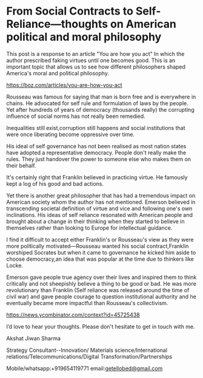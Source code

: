# From Social Contracts to Self-Reliance—thoughts on American political and moral philosophy

This post is a response to an article "You are how you act" In which the author prescribed faking virtues until one becomes good. This is an important topic that allows us to see how different philosophers shaped America's moral and political philosophy. 



https://boz.com/articles/you-are-how-you-act



Rousseau was famous for saying that man is born free and is everywhere in chains. He advocated for self rule and formulation of laws by the people. Yet after hundreds of years of democracy (thousands really) the corrupting influence of social norms has not really been remedied.

Inequalities still exist,corruption still happens and social institutions that were once liberating become oppressive over time.



His ideal of self governance has not been realised as most nation states have adopted a representative democracy. People don't really make the rules. They just handover the power to someone else who makes them on their behalf.



It's certainly right that Franklin believed in practicing virtue. He famously kept a log of his good and bad actions.



Yet there is another great philosopher that has had a tremendous impact on American society whom the author has not mentioned. Emerson believed in transcending societal definition of virtue and vice and following one's own inclinations. His ideas of self reliance resonated with American people and brought about a change in their thinking when they started to believe in themselves rather than looking to Europe for intellectual guidance.



I find it difficult to accept either Franklin's or Rousseau's view as they were more politically motivated—Rousseau wanted his social contract,Franklin worshiped Socrates but when it came to governance he kicked him aside to choose democracy,an idea that was popular at the time due to thinkers like Locke.



Emerson gave people true agency over their lives and inspired them to think critically and not sheepishly believe a thing to be good or bad. He was more revolutionary than Franklin (Self reliance was released around the time of civil war) and gave people courage to question institutional authority and he eventually became more impactful than Rousseau's collectivism.

https://news.ycombinator.com/context?id=45725438


I’d love to hear your thoughts. Please don't hesitate to get in touch with me. 

Akshat Jiwan Sharma

Strategy Consultant--Innovation/ Materials science/International relations/Telecommunications/Digital Transformation/Partnerships 

Mobile/whatsapp:+919654119771 
email:getellobed@gmail.com


